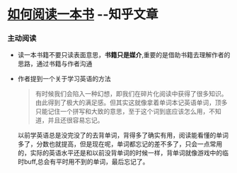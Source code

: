 # [如何阅读一本书](https://zhuanlan.zhihu.com/p/23241617)  --知乎文章

### 主动阅读

- 读一本书籍不要只读表面意思，**书籍只是媒介**,重要的是借助书籍去理解作者的思路，通过书籍与作者沟通

- 作者提到一个关于学习英语的方法

  > 有时候我们会陷入一种幻想，即我们在碎片化阅读中获得了很多知识。由此得到了极大的满足感。但其实这就像拿着单词本记英语单词，顶多只能记住一个拼写和大致的意思，至于这个词到底应该怎么用，不知道，并且还很容易忘记。

  以前学英语总是没完没了的去背单词，背得多了确实有用，阅读能看懂的单词多了，分数也就提高，但是现在呢，单词都忘记的差不多了，只会一点常用的，实际的英语水平还是和以前没背单词的时候一样，背单词就像游戏中的临时buff,总会有平时用不到的单词，最后忘记了。
